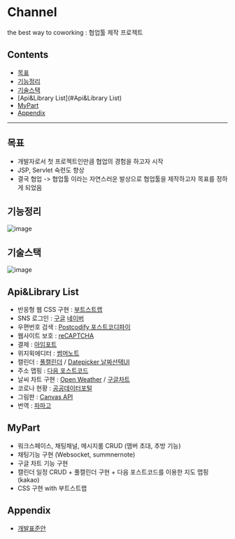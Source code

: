 # Channel
the best way to coworking : 협업툴 제작 프로젝트

## Contents

- [목표](#목표)
- [기능정리](#기능정리)
- [기술스택](#기술스택)
- [Api&Library List](#Api&Library List)
- [MyPart](#MyPart)
- [Appendix](#Appendix)

<hr/>

## 목표
- 개발자로서 첫 프로젝트인만큼 협업의 경험을 하고자 시작
- JSP, Servlet 숙련도 향상
- 결국 협업 -> 협업툴 이라는 자연스러운 발상으로 협업툴을 제작하고자 목표를 정하게 되었음

## 기능정리
![image](https://user-images.githubusercontent.com/73293024/121782343-fdbd7a00-cbe3-11eb-898a-09878192fca3.png)

## 기술스택
![image](https://user-images.githubusercontent.com/73293024/121782417-4f660480-cbe4-11eb-939a-8ae55f8e9809.png)

## Api&Library List
- 반응형 웹 CSS 구현 : [부트스트랩](http://bootstrapk.com)
- SNS 로그인 : [구글](https://console.cloud.google.com/) [네이버](https://developers.naver.com/main/)
- 우편번호 검색 : [Postcodify 포스트코디파이](https://www.poesis.org/postcodify/)
- 웹사이트 보호 : [reCAPTCHA](https://www.google.com/recaptcha/about/)
- 결제 : [아임포트](https://www.iamport.kr/getstarted)
- 위지윅에디터 : [썸머노트](https://summernote.org/)
- 캘린더 : [풀캘린더](https://fullcalendar.io/) / [Datepicker 날짜선택UI](https://bootstrap-datepicker.readthedocs.io/en/latest/)
- 주소 맵핑 : [다음 포스트코드](https://postcode.map.daum.net/guide)
- 날씨 차트 구현 : [Open Weather](https://openweathermap.org/api/one-call-api) / [구글차트](https://developers.google.com/chart?hl=ko)
- 코로나 현황 : [공공데이터포털](https://data.go.kr/)
- 그림판 : [Canvas API](https://developer.mozilla.org/ko/docs/Web/API/Canvas_API)
- 번역 : [파파고](https://developers.naver.com/docs/papago/)

## MyPart
- 워크스페이스, 채팅채널, 메시지룸 CRUD (맴버 초대, 추방 기능)
- 채팅기능 구현 (Websocket, summnernote)
- 구글 차트 기능 구현
- 캘린더 일정 CRUD + 풀캘린더 구현 + 다음 포스트코드를 이용한 지도 맵핑 (kakao)
- CSS 구현 with 부트스트랩

## Appendix
- [개발표준안](https://www.notion.so/ruckusjerry/f3c5aba3345942ea8316c5c2a7af5efd)


